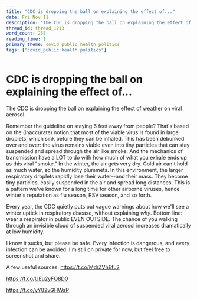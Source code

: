 ```yaml
---
title: "CDC is dropping the ball on explaining the effect of..."
date: Fri Nov 11
description: "The CDC is dropping the ball on explaining the effect of weather on viral aerosol. Remember the guideline on staying 6 feet away from people?"
thread_id: thread_1213
word_count: 255
reading_time: 1
primary_theme: covid_public health politics
tags: ["covid_public health politics"]
---
```


# CDC is dropping the ball on explaining the effect of...

The CDC is dropping the ball on explaining the effect of weather on viral aerosol.

Remember the guideline on staying 6 feet away from people? That's based on the (inaccurate) notion that most of the viable virus is found in large droplets, which sink before they can be inhaled. This has been debunked over and over: the virus remains viable even into tiny particles that can stay suspended and spread through the air like smoke. And the mechanics of transmission have a LOT to do with how much of what you exhale ends up as this viral "smoke." In the winter, the air gets very dry. Cold air can't hold as much water, so the humidity plummets. In this environment, the larger respiratory droplets rapidly lose their water--and their mass. They become tiny particles, easily suspended in the air and spread long distances. This is a pattern we've known for a long time for other airborne viruses, hence winter's reputation as flu season, RSV season, and so forth.

Every year, the CDC quietly puts out vague warnings about how we'll see a winter uptick in respiratory disease, without explaining *why*. Bottom line: wear a respirator in public EVEN OUTSIDE. The chance of you walking through an invisible cloud of suspended viral aerosol increases dramatically at low humidity.

I know it sucks, but please be safe. Every infection is dangerous, and every infection can be avoided. I'm still on private for now, but feel free to screenshot and share.

A few useful sources:
https://t.co/MdrZVhEfL2

https://t.co/UEu2yFQ8D0

https://t.co/yY82vGHWaP
